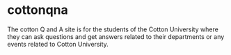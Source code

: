 # cottonqna

The cotton Q and A site is for the students of the Cotton University where they can ask questions and get answers related to their departments or any events related to Cotton University. 

